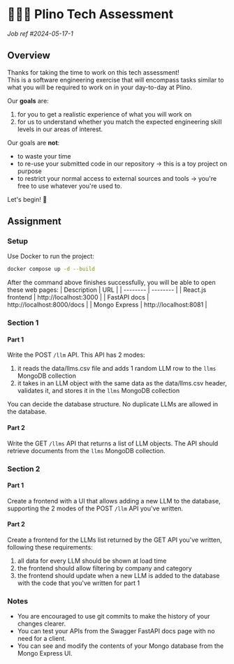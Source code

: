 # 🥟🧑‍💻 Plino Tech Assessment

*Job ref #2024-05-17-1*

## Overview

Thanks for taking the time to work on this tech assessment!  
This is a software engineering exercise that will encompass tasks similar to what you will be required to work on in your day-to-day at Plino.  

Our **goals** are:  
1. for you to get a realistic experience of what you will work on
2. for us to understand whether you match the expected engineering skill levels in our areas of interest.

Our goals are **not**:
- to waste your time
- to re-use your submitted code in our repository → this is a toy project on purpose
- to restrict your normal access to external sources and tools → you're free to use whatever you're used to.

Let's begin! 💪

## Assignment

### Setup

Use Docker to run the project:
```bash
docker compose up -d --build
```

After the command above finishes successfully, you will be able to open these web pages:
| Description | URL |
| -------- | -------- |
| React.js frontend   | http://localhost:3000  |
| FastAPI docs   | http://localhost:8000/docs   |
| Mongo Express | http://localhost:8081 |

### Section 1

#### Part 1

Write the POST `/llm` API. This API has 2 modes:
1. it reads the data/llms.csv file and adds 1 random LLM row to the `llms` MongoDB collection
2. it takes in an LLM object with the same data as the data/llms.csv header, validates it, and stores it in the `llms` MongoDB collection

You can decide the database structure. No duplicate LLMs are allowed in the database.  

#### Part 2

Write the GET `/llms` API that returns a list of LLM objects. The API should retrieve documents from the `llms` MongoDB collection. 

### Section 2

#### Part 1

Create a frontend with a UI that allows adding a new LLM to the database, supporting the 2 modes of the POST `/llm` API you've written.

#### Part 2

Create a frontend for the LLMs list returned by the GET API you've written, following these requirements:  
1. all data for every LLM should be shown at load time
2. the frontend should allow filtering by company and category
3. the frontend should update when a new LLM is added to the database with the code that you've written for part 1

### Notes

- You are encouraged to use git commits to make the history of your changes clearer.
- You can test your APIs from the Swagger FastAPI docs page with no need for a client.
- You can see and modify the contents of your Mongo database from the Mongo Express UI.